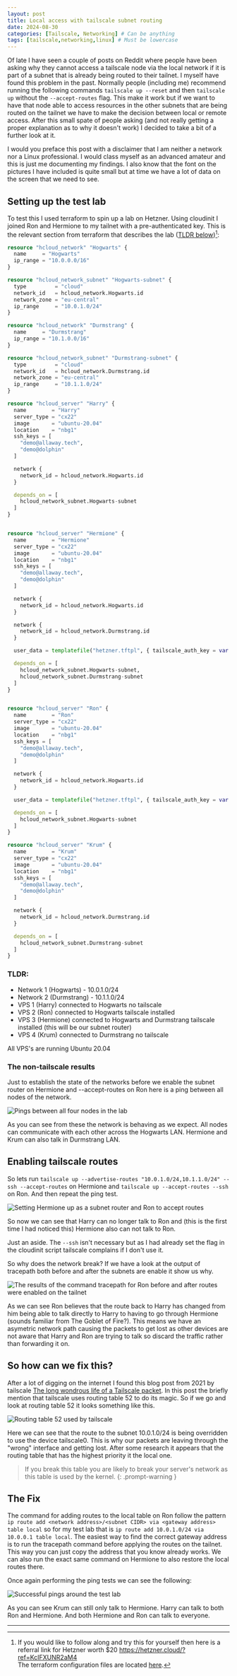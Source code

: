 ```yaml
---
layout: post
title: Local access with tailscale subnet routing
date: 2024-08-30
categories: [Tailscale, Networking] # Can be anything
tags: [tailscale,networking,linux] # Must be lowercase
---
```

Of late I have seen a couple of posts on Reddit where people have been asking why they cannot access a tailscale node via the local network if it is part of a subnet that is already being routed to their tailnet. I myself have found this problem in the past. Normally people (including me) recommend running the following commands `tailscale up --reset` and then `tailscale up` without the `--accept-routes` flag. This make it work but if we want to have that node able to access resources in the other subnets that are being routed on the tailnet we have to make the decision between local or remote access. After this small spate of people asking (and not really getting a proper explanation as to why it doesn't work) I decided to take a bit of a further look at it.

I would you preface this post with a disclaimer that I am neither a network nor a Linux professional. I would class myself as an advanced amateur and this is just me documenting my findings. I also know that the font on the pictures I have included is quite small but at time we have a lot of data on the screen that we need to see.

## Setting up the test lab
To test this I used terraform to spin up a lab on Hetzner. Using cloudinit I joined Ron and Hermione to my tailnet with a pre-authenticated key. This is the relevant section from terraform that describes the lab ([TLDR below](#tldr))[^footnote1]:
```terraform
resource "hcloud_network" "Hogwarts" {
  name     = "Hogwarts"
  ip_range = "10.0.0.0/16"
}

resource "hcloud_network_subnet" "Hogwarts-subnet" {
  type         = "cloud"
  network_id   = hcloud_network.Hogwarts.id
  network_zone = "eu-central"
  ip_range     = "10.0.1.0/24"
}

resource "hcloud_network" "Durmstrang" {
  name     = "Durmstrang"
  ip_range = "10.1.0.0/16"
}

resource "hcloud_network_subnet" "Durmstrang-subnet" {
  type         = "cloud"
  network_id   = hcloud_network.Durmstrang.id
  network_zone = "eu-central"
  ip_range     = "10.1.1.0/24"
}

resource "hcloud_server" "Harry" {
  name        = "Harry"
  server_type = "cx22"
  image       = "ubuntu-20.04"
  location    = "nbg1"
  ssh_keys = [
    "demo@allaway.tech",
    "demo@dolphin"
  ]

  network {
    network_id = hcloud_network.Hogwarts.id
  }

  depends_on = [
    hcloud_network_subnet.Hogwarts-subnet
  ]
}


resource "hcloud_server" "Hermione" {
  name        = "Hermione"
  server_type = "cx22"
  image       = "ubuntu-20.04"
  location    = "nbg1"
  ssh_keys = [
    "demo@allaway.tech",
    "demo@dolphin"
  ]

  network {
    network_id = hcloud_network.Hogwarts.id
  }

  network {
    network_id = hcloud_network.Durmstrang.id
  }

  user_data = templatefile("hetzner.tftpl", { tailscale_auth_key = var.tailscale_auth_key })

  depends_on = [
    hcloud_network_subnet.Hogwarts-subnet,
    hcloud_network_subnet.Durmstrang-subnet
  ]
}


resource "hcloud_server" "Ron" {
  name        = "Ron"
  server_type = "cx22"
  image       = "ubuntu-20.04"
  location    = "nbg1"
  ssh_keys = [
    "demo@allaway.tech",
    "demo@dolphin"
  ]

  network {
    network_id = hcloud_network.Hogwarts.id
  }

  user_data = templatefile("hetzner.tftpl", { tailscale_auth_key = var.tailscale_auth_key })

  depends_on = [
    hcloud_network_subnet.Hogwarts-subnet
  ]
}

resource "hcloud_server" "Krum" {
  name        = "Krum"
  server_type = "cx22"
  image       = "ubuntu-20.04"
  location    = "nbg1"
  ssh_keys = [
    "demo@allaway.tech",
    "demo@dolphin"
  ]

  network {
    network_id = hcloud_network.Durmstrang.id
  }

  depends_on = [
    hcloud_network_subnet.Durmstrang-subnet
  ]
}
```

### TLDR:
  - Network 1 (Hogwarts) - 10.0.1.0/24
  - Network 2 (Durmstrang) - 10.1.1.0/24
  - VPS 1 (Harry) connected to Hogwarts no tailscale
  - VPS 2 (Ron) connected to Hogwarts tailscale installed
  - VPS 3 (Hermione) connected to Hogwarts and Durmstrang tailscale installed (this will be our subnet router)
  - VPS 4 (Krum) connected to Durmstrang no tailscale

All VPS's are running Ubuntu 20.04

### The non-tailscale results
Just to establish the state of the networks before we enable the subnet router on Hermione and --accept-routes on Ron here is a ping between all nodes of the network.

![Pings between all four nodes in the lab](media/posts/images/2024-09-01-tailscale-subnets/tailscale1.png)

As you can see from these the network is behaving as we expect. All nodes can communicate with each other across the Hogwarts LAN. Hermione and Krum can also talk in Durmstrang LAN.

## Enabling tailscale routes
So lets run `tailscale up --advertise-routes "10.0.1.0/24,10.1.1.0/24" --ssh --accept-routes` on Hermione and `tailscale up --accept-routes --ssh` on Ron. And then repeat the ping test.

![Setting Hermione up as a subnet router and Ron to accept routes](media/posts/images/2024-09-01-tailscale-subnets/tailscale3.png)

So now we can see that Harry can no longer talk to Ron and (this is the first time I had noticed this) Hermione also can not talk to Ron.

Just an aside. The `--ssh` isn't necessary but as I had already set the flag in the cloudinit script tailscale complains if I don't use it.

So why does the network break? If we have a look at the output of tracepath both before and after the subnets are enable it show us why.

![The results of the command tracepath for Ron before and after routes were enabled on the tailnet](media/posts/images/2024-09-01-tailscale-subnets/tailscale12.png)

As we can see Ron believes that the route back to Harry has changed from him being able to talk directly to Harry to having to go through Hermione (sounds familiar from The Goblet of Fire?). This means we have an asymetric network path causing the packets to get lost as other devices are not aware that Harry and Ron are trying to talk so discard the traffic rather than forwarding it on.

## So how can we fix this? 

After a lot of digging on the internet I found this blog post from 2021 by tailscale [The long wondrous life of a Tailscale packet](https://tailscale.com/blog/2021-05-life-of-a-packet). In this post the briefly mention that tailscale uses routing table 52 to do its magic. So if we go and look at routing table 52 it looks something like this.

![Routing table 52 used by tailscale](media/posts/images/2024-09-01-tailscale-subnets/tailscale4.png)

Here we can see that the route to the subnet 10.0.1.0/24 is being overridden to use the device tailscale0. This is why our packets are leaving through the "wrong" interface and getting lost. After some research it appears that the routing table that has the highest priority it the local one.

 > If you break this table you are likely to break your server's network as this table is used by the kernel.
 {: .prompt-warning }
 
## The Fix
The command for adding routes to the local table on Ron follow the pattern `ip route add <network address>/<subnet CIDR> via <gateway address> table local` so for my test lab that is `ip route add 10.0.1.0/24 via 10.0.0.1 table local`. The easiest way to find the correct gateway address is to run the tracepath command before applying the routes on the tailnet. This way you can just copy the address that you know already works. We can also run the exact same command on Hermione to also restore the local routes there.

Once again performing the ping tests we can see the following:

![Successful pings around the test lab](media/posts/images/2024-09-01-tailscale-subnets/tailscale11.png)

As you can see Krum can still only talk to Hermione. Harry can talk to both Ron and Hermione. And both Hermione and Ron can talk to everyone.

---
[^footnote1]: If you would like to follow along and try this for yourself then here is a referral link for Hetzner worth $20 https://hetzner.cloud/?ref=KcIFXUNR2aM4<br />The terraform configuration files are located [here](https://github.com/allaway-tech/tailscale-subnet-terraform).
